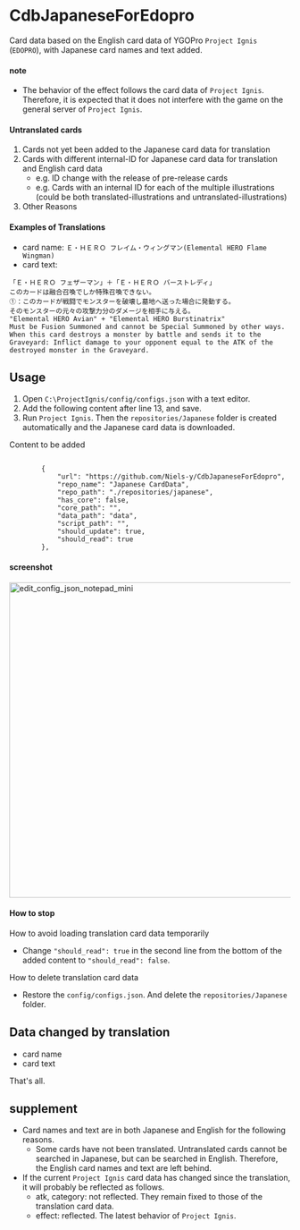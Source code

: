 # CdbJapaneseForEdopro

Card data based on the English card data of YGOPro `Project Ignis` (`EDOPRO`), with Japanese card names and text added.

#### note

* The behavior of the effect follows the card data of `Project Ignis`. Therefore, it is expected that it does not interfere with the game on the general server of `Project Ignis`.
 
#### Untranslated cards

1. Cards not yet been added to the Japanese card data for translation
1. Cards with different internal-ID for Japanese card data for translation and English card data
   * e.g. ID change with the release of pre-release cards
   * e.g. Cards with an internal ID for each of the multiple illustrations (could be both translated-illustrations and untranslated-illustrations)
1. Other Reasons

#### Examples of Translations

* card name: `Ｅ・ＨＥＲＯ フレイム・ウィングマン(Elemental HERO Flame Wingman)`
* card text:
```
「Ｅ・ＨＥＲＯ フェザーマン」＋「Ｅ・ＨＥＲＯ バーストレディ」
このカードは融合召喚でしか特殊召喚できない。
①：このカードが戦闘でモンスターを破壊し墓地へ送った場合に発動する。
そのモンスターの元々の攻撃力分のダメージを相手に与える。
"Elemental HERO Avian" + "Elemental HERO Burstinatrix"
Must be Fusion Summoned and cannot be Special Summoned by other ways. When this card destroys a monster by battle and sends it to the Graveyard: Inflict damage to your opponent equal to the ATK of the destroyed monster in the Graveyard.
```

## Usage

1. Open `C:\ProjectIgnis/config/configs.json` with a text editor.
1. Add the following content after line 13, and save.
1. Run `Project Ignis`. Then the `repositories/Japanese` folder is created automatically and the Japanese card data is downloaded.

Content to be added
```

		{
			"url": "https://github.com/Niels-y/CdbJapaneseForEdopro",
			"repo_name": "Japanese CardData",
			"repo_path": "./repositories/japanese",
			"has_core": false,
			"core_path": "",
			"data_path": "data",
			"script_path": "",
			"should_update": true,
			"should_read": true
		},
```

#### screenshot

<img width="564" alt="edit_config_json_notepad_mini" src="https://user-images.githubusercontent.com/72937182/96492130-21f7cf80-127e-11eb-8334-12a9de35da60.png">

#### How to stop

How to avoid loading translation card data temporarily
* Change `"should_read": true` in the second line from the bottom of the added content to `"should_read": false`.

How to delete translation card data
* Restore the `config/configs.json`. And delete the `repositories/Japanese` folder.

## Data changed by translation

* card name
* card text

That's all.

## supplement
* Card names and text are in both Japanese and English for the following reasons.
  * Some cards have not been translated. Untranslated cards cannot be searched in Japanese, but can be searched in English. Therefore, the English card names and text are left behind.
* If the current `Project Ignis` card data has changed since the translation, it will probably be reflected as follows.
  * atk, category: not reflected. They remain fixed to those of the translation card data.
  * effect: reflected. The latest behavior of `Project Ignis`.

